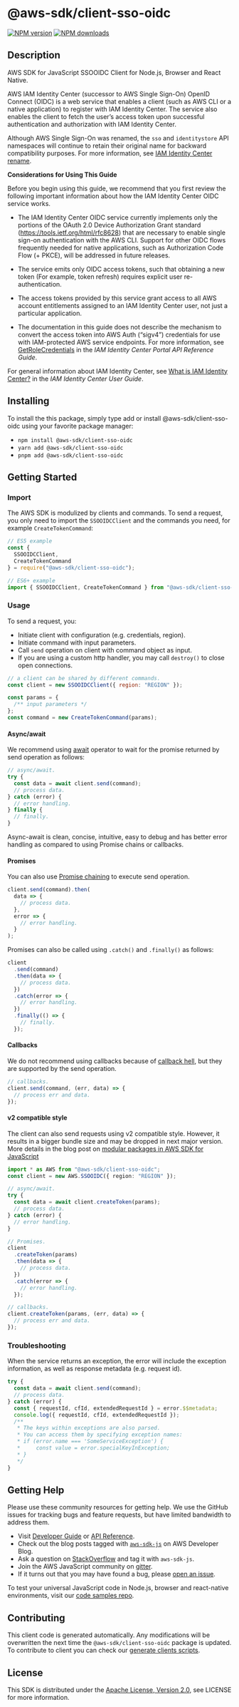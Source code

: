 <!-- generated file, do not edit directly -->

# @aws-sdk/client-sso-oidc

[![NPM version](https://img.shields.io/npm/v/@aws-sdk/client-sso-oidc/latest.svg)](https://www.npmjs.com/package/@aws-sdk/client-sso-oidc)
[![NPM downloads](https://img.shields.io/npm/dm/@aws-sdk/client-sso-oidc.svg)](https://www.npmjs.com/package/@aws-sdk/client-sso-oidc)

## Description

AWS SDK for JavaScript SSOOIDC Client for Node.js, Browser and React Native.

<p>AWS IAM Identity Center (successor to AWS Single Sign-On) OpenID Connect (OIDC) is a web service that enables a client (such as AWS CLI
or a native application) to register with IAM Identity Center. The service also enables the client to
fetch the user’s access token upon successful authentication and authorization with
IAM Identity Center.</p>
<note>
<p>Although AWS Single Sign-On was renamed, the <code>sso</code> and
<code>identitystore</code> API namespaces will continue to retain their original name for
backward compatibility purposes. For more information, see <a href="https://docs.aws.amazon.com/singlesignon/latest/userguide/what-is.html#renamed">IAM Identity Center rename</a>.</p>
</note>
<p>
<b>Considerations for Using This Guide</b>
</p>
<p>Before you begin using this guide, we recommend that you first review the following
important information about how the IAM Identity Center OIDC service works.</p>
<ul>
<li>
<p>The IAM Identity Center OIDC service currently implements only the portions of the OAuth 2.0
Device Authorization Grant standard (<a href="https://tools.ietf.org/html/rfc8628">https://tools.ietf.org/html/rfc8628</a>) that are necessary to enable single
sign-on authentication with the AWS CLI. Support for other OIDC flows frequently needed
for native applications, such as Authorization Code Flow (+ PKCE), will be addressed in
future releases.</p>
</li>
<li>
<p>The service emits only OIDC access tokens, such that obtaining a new token (For
example, token refresh) requires explicit user re-authentication.</p>
</li>
<li>
<p>The access tokens provided by this service grant access to all AWS account
entitlements assigned to an IAM Identity Center user, not just a particular application.</p>
</li>
<li>
<p>The documentation in this guide does not describe the mechanism to convert the access
token into AWS Auth (“sigv4”) credentials for use with IAM-protected AWS service
endpoints. For more information, see <a href="https://docs.aws.amazon.com/singlesignon/latest/PortalAPIReference/API_GetRoleCredentials.html">GetRoleCredentials</a> in the <i>IAM Identity Center Portal API Reference
Guide</i>.</p>
</li>
</ul>

<p>For general information about IAM Identity Center, see <a href="https://docs.aws.amazon.com/singlesignon/latest/userguide/what-is.html">What is
IAM Identity Center?</a> in the <i>IAM Identity Center User Guide</i>.</p>

## Installing

To install the this package, simply type add or install @aws-sdk/client-sso-oidc
using your favorite package manager:

- `npm install @aws-sdk/client-sso-oidc`
- `yarn add @aws-sdk/client-sso-oidc`
- `pnpm add @aws-sdk/client-sso-oidc`

## Getting Started

### Import

The AWS SDK is modulized by clients and commands.
To send a request, you only need to import the `SSOOIDCClient` and
the commands you need, for example `CreateTokenCommand`:

```js
// ES5 example
const {
  SSOOIDCClient,
  CreateTokenCommand
} = require("@aws-sdk/client-sso-oidc");
```

```ts
// ES6+ example
import { SSOOIDCClient, CreateTokenCommand } from "@aws-sdk/client-sso-oidc";
```

### Usage

To send a request, you:

- Initiate client with configuration (e.g. credentials, region).
- Initiate command with input parameters.
- Call `send` operation on client with command object as input.
- If you are using a custom http handler, you may call `destroy()` to close open connections.

```js
// a client can be shared by different commands.
const client = new SSOOIDCClient({ region: "REGION" });

const params = {
  /** input parameters */
};
const command = new CreateTokenCommand(params);
```

#### Async/await

We recommend using [await](https://developer.mozilla.org/en-US/docs/Web/JavaScript/Reference/Operators/await)
operator to wait for the promise returned by send operation as follows:

```js
// async/await.
try {
  const data = await client.send(command);
  // process data.
} catch (error) {
  // error handling.
} finally {
  // finally.
}
```

Async-await is clean, concise, intuitive, easy to debug and has better error handling
as compared to using Promise chains or callbacks.

#### Promises

You can also use [Promise chaining](https://developer.mozilla.org/en-US/docs/Web/JavaScript/Guide/Using_promises#chaining)
to execute send operation.

```js
client.send(command).then(
  data => {
    // process data.
  },
  error => {
    // error handling.
  }
);
```

Promises can also be called using `.catch()` and `.finally()` as follows:

```js
client
  .send(command)
  .then(data => {
    // process data.
  })
  .catch(error => {
    // error handling.
  })
  .finally(() => {
    // finally.
  });
```

#### Callbacks

We do not recommend using callbacks because of [callback hell](http://callbackhell.com/),
but they are supported by the send operation.

```js
// callbacks.
client.send(command, (err, data) => {
  // process err and data.
});
```

#### v2 compatible style

The client can also send requests using v2 compatible style.
However, it results in a bigger bundle size and may be dropped in next major version. More details in the blog post
on [modular packages in AWS SDK for JavaScript](https://aws.amazon.com/blogs/developer/modular-packages-in-aws-sdk-for-javascript/)

```ts
import * as AWS from "@aws-sdk/client-sso-oidc";
const client = new AWS.SSOOIDC({ region: "REGION" });

// async/await.
try {
  const data = await client.createToken(params);
  // process data.
} catch (error) {
  // error handling.
}

// Promises.
client
  .createToken(params)
  .then(data => {
    // process data.
  })
  .catch(error => {
    // error handling.
  });

// callbacks.
client.createToken(params, (err, data) => {
  // process err and data.
});
```

### Troubleshooting

When the service returns an exception, the error will include the exception information,
as well as response metadata (e.g. request id).

```js
try {
  const data = await client.send(command);
  // process data.
} catch (error) {
  const { requestId, cfId, extendedRequestId } = error.$$metadata;
  console.log({ requestId, cfId, extendedRequestId });
  /**
   * The keys within exceptions are also parsed.
   * You can access them by specifying exception names:
   * if (error.name === 'SomeServiceException') {
   *     const value = error.specialKeyInException;
   * }
   */
}
```

## Getting Help

Please use these community resources for getting help.
We use the GitHub issues for tracking bugs and feature requests, but have limited bandwidth to address them.

- Visit [Developer Guide](https://docs.aws.amazon.com/sdk-for-javascript/v3/developer-guide/welcome.html)
  or [API Reference](https://docs.aws.amazon.com/AWSJavaScriptSDK/v3/latest/index.html).
- Check out the blog posts tagged with [`aws-sdk-js`](https://aws.amazon.com/blogs/developer/tag/aws-sdk-js/)
  on AWS Developer Blog.
- Ask a question on [StackOverflow](https://stackoverflow.com/questions/tagged/aws-sdk-js) and tag it with `aws-sdk-js`.
- Join the AWS JavaScript community on [gitter](https://gitter.im/aws/aws-sdk-js-v3).
- If it turns out that you may have found a bug, please [open an issue](https://github.com/aws/aws-sdk-js-v3/issues/new/choose).

To test your universal JavaScript code in Node.js, browser and react-native environments,
visit our [code samples repo](https://github.com/aws-samples/aws-sdk-js-tests).

## Contributing

This client code is generated automatically. Any modifications will be overwritten the next time the `@aws-sdk/client-sso-oidc` package is updated.
To contribute to client you can check our [generate clients scripts](https://github.com/aws/aws-sdk-js-v3/tree/main/scripts/generate-clients).

## License

This SDK is distributed under the
[Apache License, Version 2.0](http://www.apache.org/licenses/LICENSE-2.0),
see LICENSE for more information.
